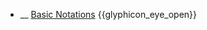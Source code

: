 * __ [Basic Notations]({{baseUrl}}/uml/activityDiagrams/basicNotations) <trigger for="pop:activityDiagrams-basicNotations-preview">{{glyphicon_eye_open}}</trigger>

<popover id="pop:activityDiagrams-basicNotations-preview" title="{{glyphicon_eye_open}} Basic Notations" placement="right">
  <div slot="content">
    <include src=".\preview.md" />
  </div>
</popover>
